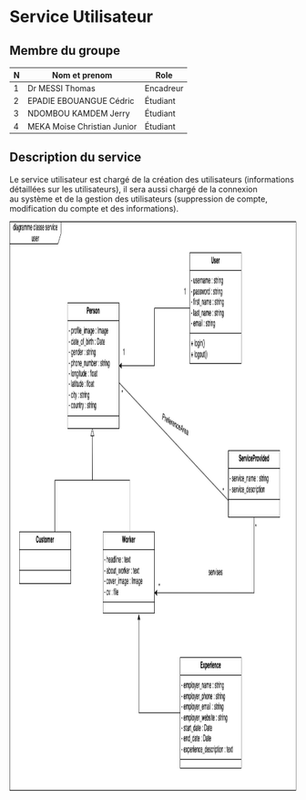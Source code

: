 # Service Utilisateur 

## Membre du groupe

| N | Nom et prenom | Role |
|---|---------------|------|
| 1 |   Dr MESSI Thomas	            |  Encadreur    |
| 2 |     EPADIE EBOUANGUE Cédric          |   Étudiant   |
| 3 |     NDOMBOU KAMDEM Jerry          |    Étudiant  |
| 4 |     MEKA Moise Christian Junior          |   Étudiant   |


## Description du service 

Le service utilisateur est chargé de la création des utilisateurs (informations détaillées sur les utilisateurs), il sera aussi chargé de la connexion\
au système et de la gestion des utilisateurs (suppression de compte, modification du compte et des informations).

<img height="1000" src="Diagramme Classe Service Utilisateur.drawio.png" title="Diagramme_classe" width="1000"/>